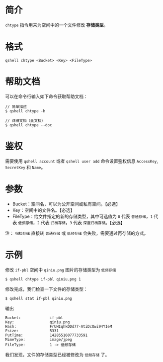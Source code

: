 # 简介
`chtype` 指令用来为空间中的一个文件修改 **存储类型**。

# 格式
```
qshell chtype <Bucket> <Key> <FileType>
```

# 帮助文档
可以在命令行输入如下命令获取帮助文档：
```
// 简单描述
$ qshell chtype -h 

// 详细文档（此文档）
$ qshell chtype --doc
```

# 鉴权
需要使用 `qshell account` 或者 `qshell user add` 命令设置鉴权信息 `AccessKey`, `SecretKey` 和 `Name`。

# 参数
- Bucket：空间名，可以为公开空间或私有空间。【必选】
- Key：空间中的文件名。【必选】
- FileType：给文件指定的新的存储类型，其中可选值为 `0` 代表 `普通存储`，`1` 代表 `低频存储`，`2` 代表 `归档存储`，`3` 代表 `深度归档存储`。【必选】

注：
`归档存储` 直接转 `普通存储` 或 `低频存储` 会失败，需要通过再存储的方式。

# 示例
修改 `if-pbl` 空间中 `qiniu.png` 图片的存储类型为 `低频存储`
```
$ qshell chtype if-pbl qiniu.png 1
```

修改完成，我们检查一下文件的存储类型：
```
$ qshell stat if-pbl qiniu.png
```

输出
```
Bucket:             if-pbl
Key:                qiniu.png
Hash:               FrUHIqhkDDd77-AtiDcOwi94YIeM
Fsize:              5331
PutTime:            14285516077733591
MimeType:           image/jpeg
FileType:           1 -> 低频存储
```
我们发现，文件的存储类型已经被修改为 `低频存储` 了。
